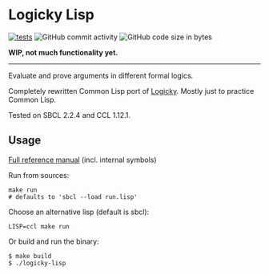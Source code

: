 # Logicky Lisp
[![tests](https://github.com/leinfink/logicky-lisp/actions/workflows/tests.yml/badge.svg?branch=main)](https://github.com/leinfink/logicky-lisp/actions/workflows/tests.yml) ![GitHub commit activity](https://img.shields.io/github/commit-activity/m/leinfink/logicky-lisp) ![GitHub code size in bytes](https://img.shields.io/github/languages/code-size/leinfink/logicky-lisp?color=%23ffa640)

**WIP, not much functionality yet.**

-----

Evaluate and prove arguments in different formal logics.

Completely rewritten Common Lisp port of [Logicky](https://github.com/leinfink/logicky).  Mostly just to practice Common Lisp.

Tested on SBCL 2.2.4 and CCL 1.12.1.

## Usage

[Full reference manual](https://leinfink.github.io/logicky-lisp/reference/) (incl. internal symbols)

Run from sources:

    make run
    # defaults to 'sbcl --load run.lisp'

Choose an alternative lisp (default is sbcl):

    LISP=ccl make run

Or build and run the binary:

```
$ make build
$ ./logicky-lisp
```
